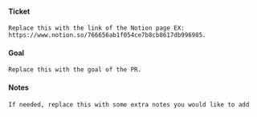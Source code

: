 #### Ticket

`Replace this with the link of the Notion page EX: https://www.notion.so/766656ab1f054ce7b8cb8617db996985.`

#### Goal

`Replace this with the goal of the PR.`

#### Notes

`If needed, replace this with some extra notes you would like to add`